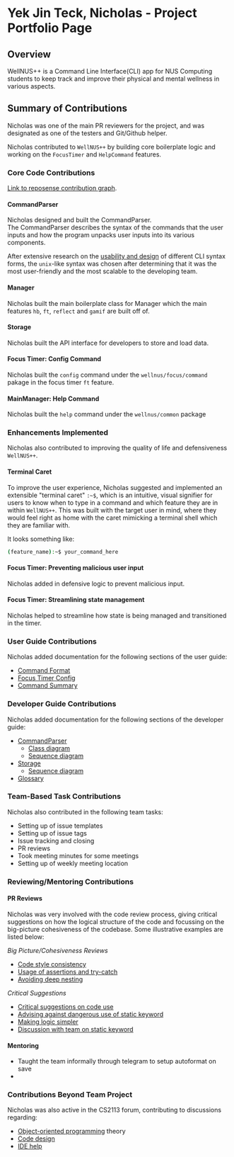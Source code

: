 # Yek Jin Teck, Nicholas - Project Portfolio Page

## Overview
WellNUS++ is a Command Line Interface(CLI) app for NUS Computing students to keep track and improve their physical and
mental wellness in various aspects.

## Summary of Contributions
Nicholas was one of the main PR reviewers for the project, and was designated as one of the testers and
Git/Github helper.

Nicholas contributed to `WellNUS++` by building core boilerplate logic and working on the
`FocusTimer` and `HelpCommand` features.

### Core Code Contributions
[Link to reposense contribution graph](https://nus-cs2113-ay2223s2.github.io/tp-dashboard/?search=&sort=groupTitle&sortWithin=title&timeframe=commit&mergegroup=&groupSelect=groupByRepos&breakdown=true&checkedFileTypes=docs~functional-code~test-code~other&since=2023-02-17&tabOpen=true&tabType=authorship&tabAuthor=nichyjt&tabRepo=AY2223S2-CS2113-T12-4%2Ftp%5Bmaster%5D&authorshipIsMergeGroup=false&authorshipFileTypes=docs~functional-code~test-code&authorshipIsBinaryFileTypeChecked=false&authorshipIsIgnoredFilesChecked=false).

#### CommandParser
Nicholas designed and built the CommandParser.   
The CommandParser describes the syntax of the commands that the user inputs
and how the program unpacks user inputs into its various components.  

After extensive research on the [usability and design](https://ay2223s2-cs2113-t12-4.github.io/tp/DeveloperGuide.html#commandparser-component)
of different CLI syntax forms, the `unix`-like syntax was chosen after determining
that it was the most user-friendly and the most scalable to the developing team. 

#### Manager
Nicholas built the main boilerplate class for Manager which the main features
`hb`, `ft`, `reflect` and `gamif` are built off of.

#### Storage
Nicholas built the API interface for developers to store and load data. 

#### Focus Timer: Config Command
Nicholas built the `config` command under the `wellnus/focus/command` pakage in the focus timer `ft` feature.

#### MainManager: Help Command
Nicholas built the `help` command under the `wellnus/common` package 

### Enhancements Implemented
Nicholas also contributed to improving the quality of life and defensiveness `WellNUS++`.

#### Terminal Caret
To improve the user experience, Nicholas suggested and implemented an extensible "terminal caret" `:~$`, which
is an intuitive, visual signifier for users to know when to type in a command and which feature
they are in within `WellNUS++`. This was built with the target user in mind,
where they would feel right as home with the caret mimicking a terminal shell which they
are familiar with.

It looks something like:
```bash
(feature_name):~$ your_command_here
```

#### Focus Timer: Preventing malicious user input
Nicholas added in defensive logic to prevent malicious input. 

#### Focus Timer: Streamlining state management
Nicholas helped to streamline how state is being managed and transitioned in the timer.

### User Guide Contributions
Nicholas added documentation for the following sections of the user guide:
- [Command Format](https://ay2223s2-cs2113-t12-4.github.io/tp/UserGuide.html#command-format)
- [Focus Timer Config](https://ay2223s2-cs2113-t12-4.github.io/tp/UserGuide.html#configure-the-timer-config)
- [Command Summary](https://ay2223s2-cs2113-t12-4.github.io/tp/UserGuide.html#command-summary)

### Developer Guide Contributions
Nicholas added documentation for the following sections of the developer guide:
- [CommandParser](https://ay2223s2-cs2113-t12-4.github.io/tp/DeveloperGuide.html#commandparser-component)
  - [Class diagram](https://ay2223s2-cs2113-t12-4.github.io/tp/diagrams/CommandParserClass.png)
  - [Sequence diagram](https://ay2223s2-cs2113-t12-4.github.io/tp/diagrams/CommandParserSequence.png)
- [Storage](https://ay2223s2-cs2113-t12-4.github.io/tp/DeveloperGuide.html#storage)
  - [Sequence diagram](https://ay2223s2-cs2113-t12-4.github.io/tp/diagrams/StorageSequence-Saving_Data__Emphasis_on_Storage_Subroutine_.png)
- [Glossary](https://ay2223s2-cs2113-t12-4.github.io/tp/DeveloperGuide.html#glossary)

### Team-Based Task Contributions
Nicholas also contributed in the following team tasks:
- Setting up of issue templates
- Setting up of issue tags
- Issue tracking and closing
- PR reviews
- Took meeting minutes for some meetings
- Setting up of weekly meeting location 

### Reviewing/Mentoring Contributions

#### PR Reviews  
Nicholas was very involved with the code review process, giving critical suggestions on 
how the logical structure of the code and focussing on the big-picture cohesiveness of
the codebase. Some illustrative examples are listed below:

*Big Picture/Cohesiveness Reviews*
- [Code style consistency](https://github.com/AY2223S2-CS2113-T12-4/tp/pull/65#discussion_r1134946097)
- [Usage of assertions and try-catch](https://github.com/AY2223S2-CS2113-T12-4/tp/pull/76#discussion_r1136795952)
- [Avoiding deep nesting](https://github.com/AY2223S2-CS2113-T12-4/tp/pull/155#discussion_r1144643398)

*Critical Suggestions*
- [Critical suggestions on code use](https://github.com/AY2223S2-CS2113-T12-4/tp/pull/27#discussion_r1131190083)
- [Advising against dangerous use of static keyword](https://github.com/AY2223S2-CS2113-T12-4/tp/pull/35#discussion_r1133057443)
- [Making logic simpler](https://github.com/AY2223S2-CS2113-T12-4/tp/pull/155#discussion_r1144648259)
- [Discussion with team on static keyword](https://github.com/AY2223S2-CS2113-T12-4/tp/issues/85#issuecomment-1471569085)

#### Mentoring 
- Taught the team informally through telegram to setup autoformat on save
- 


### Contributions Beyond Team Project
Nicholas was also active in the CS2113 forum, contributing to discussions regarding:  
- [Object-oriented programming](https://github.com/nus-cs2113-AY2223S2/forum/issues/24#issuecomment-1417417500)
theory
- [Code design](https://github.com/nus-cs2113-AY2223S2/forum/issues/34#issuecomment-1463563460)
- [IDE help](https://github.com/nus-cs2113-AY2223S2/forum/issues/34#issuecomment-1463563460)